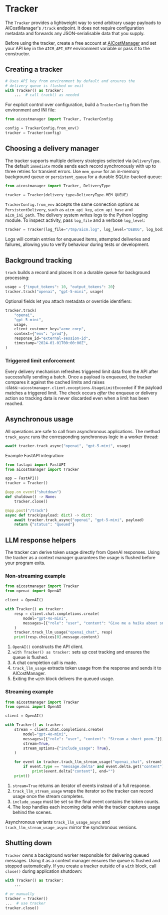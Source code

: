 # Tracker

The `Tracker` provides a lightweight way to send arbitrary usage payloads to
AICostManager's `/track` endpoint.  It does not require configuration metadata
and forwards any JSON-serialisable data that you supply.

Before using the tracker, create a free account at
[AICostManager](https://aicostmanager.com) and set your API key in the
`AICM_API_KEY` environment variable or pass it to the constructor.

## Creating a tracker

```python
# Uses API key from environment by default and ensures the
# delivery queue is flushed on exit
with Tracker() as tracker:
    ...  # call track() as needed
```

For explicit control over configuration, build a ``TrackerConfig`` from the
environment and INI file:

```python
from aicostmanager import Tracker, TrackerConfig

config = TrackerConfig.from_env()
tracker = Tracker(config)
```

## Choosing a delivery manager

The tracker supports multiple delivery strategies selected via `DeliveryType`. The default `immediate` mode sends each record synchronously with up to three retries for transient errors. Use `mem_queue` for an in-memory background queue or `persistent_queue` for a durable SQLite-backed queue:

```python
from aicostmanager import Tracker, DeliveryType

tracker = Tracker(delivery_type=DeliveryType.MEM_QUEUE)
```

``TrackerConfig.from_env`` accepts the same connection options as
`PersistentDelivery`, such as `aicm_api_key`, `aicm_api_base` and
`aicm_ini_path`.  The delivery system writes logs to the Python logging
module.  To inspect activity, pass `log_file` and a verbose
`log_level`:

```python
tracker = Tracker(log_file="/tmp/aicm.log", log_level="DEBUG", log_bodies=True)
```

Logs will contain entries for enqueued items, attempted deliveries and
failures, allowing you to verify behaviour during tests or development.

## Background tracking

`track` builds a record and places it on a durable queue for background
processing:

```python
usage = {"input_tokens": 10, "output_tokens": 20}
tracker.track("openai", "gpt-5-mini", usage)
```

Optional fields let you attach metadata or override identifiers:

```python
tracker.track(
    "openai",
    "gpt-5-mini",
    usage,
    client_customer_key="acme_corp",
    context={"env": "prod"},
    response_id="external-session-id",
    timestamp="2024-01-01T00:00:00Z",
)
```

### Triggered limit enforcement

Every delivery mechanism refreshes triggered limit data from the API after
successfully sending a batch. Once a payload is enqueued, the tracker compares
it against the cached limits and raises
:class:`~aicostmanager.client.exceptions.UsageLimitExceeded` if the payload
matches a triggered limit. The check occurs *after* the enqueue or delivery
action so tracking data is never discarded even when a limit has been reached.

## Asynchronous usage

All operations are safe to call from asynchronous applications.  The
method `track_async` runs the corresponding synchronous logic in a worker
thread:

```python
await tracker.track_async("openai", "gpt-5-mini", usage)
```

Example FastAPI integration:

```python
from fastapi import FastAPI
from aicostmanager import Tracker

app = FastAPI()
tracker = Tracker()

@app.on_event("shutdown")
def shutdown() -> None:
    tracker.close()

@app.post("/track")
async def track(payload: dict) -> dict:
    await tracker.track_async("openai", "gpt-5-mini", payload)
    return {"status": "queued"}
```

## LLM response helpers

The tracker can derive token usage directly from OpenAI responses. Using the
tracker as a context manager guarantees the usage is flushed before your
program exits.

### Non-streaming example

```python
from aicostmanager import Tracker
from openai import OpenAI

client = OpenAI()

with Tracker() as tracker:
    resp = client.chat.completions.create(
        model="gpt-4o-mini",
        messages=[{"role": "user", "content": "Give me a haiku about snow."}],
    )
    tracker.track_llm_usage("openai_chat", resp)
    print(resp.choices[0].message.content)
```

1. `OpenAI()` constructs the API client.
2. `with Tracker() as tracker:` sets up cost tracking and ensures the queue is
   flushed.
3. A chat completion call is made.
4. `track_llm_usage` extracts token usage from the response and sends it to
   AICostManager.
5. Exiting the `with` block delivers the queued usage.

### Streaming example

```python
from aicostmanager import Tracker
from openai import OpenAI

client = OpenAI()

with Tracker() as tracker:
    stream = client.chat.completions.create(
        model="gpt-4o-mini",
        messages=[{"role": "user", "content": "Stream a short poem."}],
        stream=True,
        stream_options={"include_usage": True},
    )

    for event in tracker.track_llm_stream_usage("openai_chat", stream):
        if event.type == "message.delta" and event.delta.get("content"):
            print(event.delta["content"], end="")
    print()
```

1. `stream=True` returns an iterator of events instead of a full response.
2. `track_llm_stream_usage` wraps the iterator so the tracker can record usage
   once the stream completes.
3. `include_usage` must be set so the final event contains the token counts.
4. The loop handles each incoming delta while the tracker captures usage behind
   the scenes.

Asynchronous variants ``track_llm_usage_async`` and
``track_llm_stream_usage_async`` mirror the synchronous versions.

## Shutting down

`Tracker` owns a background worker responsible for delivering queued
messages. Using it as a context manager ensures the queue is flushed and
stopped automatically.  If you create a tracker outside of a `with`
block, call `close()` during application shutdown:

```python
with Tracker() as tracker:
    ...

# or manually
tracker = Tracker()
...  # use tracker
tracker.close()
```

